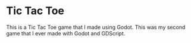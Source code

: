# Tic Tac Toe

This is a Tic Tac Toe game that I made using Godot. This was my second
game that I ever made with Godot and GDScript.
